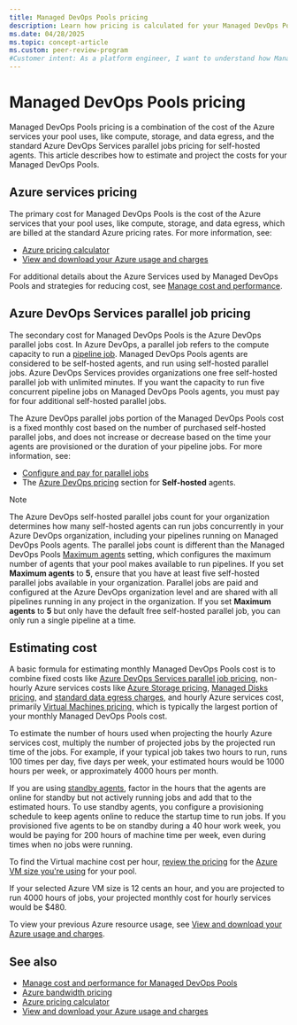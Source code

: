 ```yaml
---
title: Managed DevOps Pools pricing
description: Learn how pricing is calculated for your Managed DevOps Pools.
ms.date: 04/28/2025
ms.topic: concept-article
ms.custom: peer-review-program
#Customer intent: As a platform engineer, I want to understand how Managed DevOps Pools pricing is determined so that I can estimate my projected cost.
---
```


# Managed DevOps Pools pricing

Managed DevOps Pools pricing is a combination of the cost of the Azure services your pool uses, like compute, storage, and data egress, and the standard Azure DevOps Services parallel jobs pricing for self-hosted agents. This article describes how to estimate and project the costs for your Managed DevOps Pools.

## Azure services pricing

The primary cost for Managed DevOps Pools is the cost of the Azure services that your pool uses, like compute, storage, and data egress, which are billed at the standard Azure pricing rates. For more information, see:

* [Azure pricing calculator](https://azure.microsoft.com/pricing/calculator/)
* [View and download your Azure usage and charges](/azure/cost-management-billing/understand/download-azure-daily-usage)

For additional details about the Azure Services used by Managed DevOps Pools and strategies for reducing cost, see [Manage cost and performance](./manage-costs.md).

## Azure DevOps Services parallel job pricing

The secondary cost for Managed DevOps Pools is the Azure DevOps parallel jobs cost. In Azure DevOps, a parallel job refers to the compute capacity to run a [pipeline job](../pipelines/process/phases.md). Managed DevOps Pools agents are considered to be self-hosted agents, and run using self-hosted parallel jobs. Azure DevOps Services provides organizations one free self-hosted parallel job with unlimited minutes. If you want the capacity to run five concurrent pipeline jobs on Managed DevOps Pools agents, you must pay for four additional self-hosted parallel jobs.

 The Azure DevOps parallel jobs portion of the Managed DevOps Pools cost is a fixed monthly cost based on the number of purchased self-hosted parallel jobs, and does not increase or decrease based on the time your agents are provisioned or the duration of your pipeline jobs. For more information, see:

* [Configure and pay for parallel jobs](../pipelines/licensing/concurrent-jobs.md?tabs=self-hosted)
* The [Azure DevOps pricing](https://azure.microsoft.com/pricing/details/devops/azure-devops-services/) section for **Self-hosted** agents.

> [!NOTE]
> The Azure DevOps self-hosted parallel jobs count for your organization determines how many self-hosted agents can run jobs concurrently in your Azure DevOps organization, including your pipelines running on Managed DevOps Pools agents. The parallel jobs count is different than the Managed DevOps Pools [Maximum agents](./configure-pool-settings.md#maximum-agents) setting, which configures the maximum number of agents that your pool makes available to run pipelines. If you set **Maximum agents** to **5**, ensure that you have at least five self-hosted parallel jobs available in your organization. Parallel jobs are paid and configured at the Azure DevOps organization level and are shared with all pipelines running in any project in the organization. If you set **Maximum agents** to **5** but only have the default free self-hosted parallel job, you can only run a single pipeline at a time.

## Estimating cost

A basic formula for estimating monthly Managed DevOps Pools cost is to combine fixed costs like [Azure DevOps Services parallel job pricing](#azure-devops-services-parallel-job-pricing), non-hourly Azure services costs like [Azure Storage pricing](https://azure.microsoft.com/pricing/details/storage/blobs/), [Managed Disks pricing](https://azure.microsoft.com/pricing/details/managed-disks/), and [standard data egress charges](https://azure.microsoft.com/pricing/details/bandwidth/), and hourly Azure services cost, primarily [Virtual Machines pricing](https://azure.microsoft.com/pricing/details/virtual-machines/linux/), which is typically the largest portion of your monthly Managed DevOps Pools cost.

To estimate the number of hours used when projecting the hourly Azure services cost, multiply the number of projected jobs by the projected run time of the jobs. For example, if your typical job takes two hours to run, runs 100 times per day, five days per week, your estimated hours would be 1000 hours per week, or approximately 4000 hours per month.

If you are using [standby agents](./configure-scaling.md#standby-agent-mode), factor in the hours that the agents are online for standby but not actively running jobs and add that to the estimated hours. To use standby agents, you configure a provisioning schedule to keep agents online to reduce the startup time to run jobs. If you provisioned five agents to be on standby during a 40 hour work week, you would be paying for 200 hours of machine time per week, even during times when no jobs were running.

To find the Virtual machine cost per hour, [review the pricing](https://azure.microsoft.com/pricing/details/virtual-machines/linux/) for the [Azure VM size you're using](/azure/virtual-machines/sizes) for your pool.

If your selected Azure VM size is 12 cents an hour, and you are projected to run 4000 hours of jobs, your projected monthly cost for hourly services would be $480.

To view your previous Azure resource usage, see [View and download your Azure usage and charges](/azure/cost-management-billing/understand/download-azure-daily-usage).

## See also

* [Manage cost and performance for Managed DevOps Pools](./manage-costs.md)
* [Azure bandwidth pricing](https://azure.microsoft.com/pricing/details/bandwidth/)
* [Azure pricing calculator](https://azure.microsoft.com/pricing/calculator/)
* [View and download your Azure usage and charges](/azure/cost-management-billing/understand/download-azure-daily-usage)

